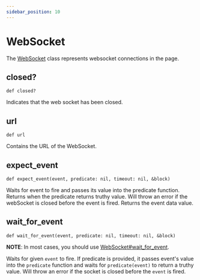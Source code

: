 ```yaml
---
sidebar_position: 10
---
```


# WebSocket


The [WebSocket](./web_socket) class represents websocket connections in the page.

## closed?

```
def closed?
```


Indicates that the web socket has been closed.

## url

```
def url
```


Contains the URL of the WebSocket.

## expect_event

```
def expect_event(event, predicate: nil, timeout: nil, &block)
```


Waits for event to fire and passes its value into the predicate function. Returns when the predicate returns truthy
value. Will throw an error if the webSocket is closed before the event is fired. Returns the event data value.

## wait_for_event

```
def wait_for_event(event, predicate: nil, timeout: nil, &block)
```


**NOTE**: In most cases, you should use [WebSocket#wait_for_event](./web_socket#wait_for_event).

Waits for given `event` to fire. If predicate is provided, it passes
event's value into the `predicate` function and waits for `predicate(event)` to return a truthy value.
Will throw an error if the socket is closed before the `event` is fired.
